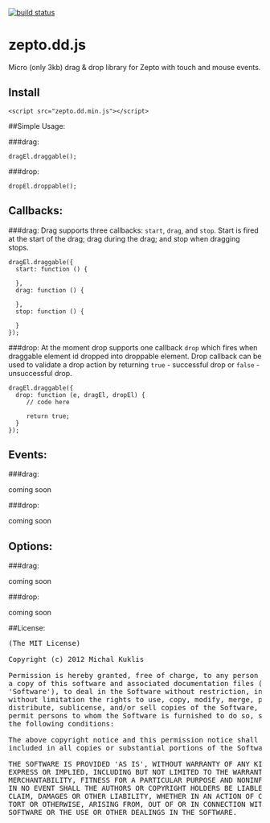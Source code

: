 [![build status](https://secure.travis-ci.org/mkuklis/asEvented.png)](http://travis-ci.org/mkuklis/zepto.dd.js)
# zepto.dd.js

Micro (only 3kb) drag & drop library for Zepto with touch and mouse events.


## Install

    <script src="zepto.dd.min.js"></script>

##Simple Usage:

###drag:

    dragEl.draggable();

###drop:

    dropEl.droppable();

## Callbacks:

###drag:
Drag supports three callbacks: `start`, `drag`, and `stop`. Start is fired at the start of the drag; drag during the drag; and stop when dragging stops.


    dragEl.draggable({
      start: function () {

      },
      drag: function () {

      },
      stop: function () {

      }
    });

###drop:
At the moment drop supports one callback `drop` which fires when draggable element id dropped into droppable element. Drop callback can be used to validate a drop action by returning `true` - successful drop or `false` - unsuccessful drop.

    dragEl.draggable({
      drop: function (e, dragEl, dropEl) {
         // code here

         return true;
      }
    });

## Events:
###drag:

coming soon

###drop:

coming soon

## Options:
###drag:

coming soon

###drop:

coming soon


##License:
<pre>
(The MIT License)

Copyright (c) 2012 Michal Kuklis

Permission is hereby granted, free of charge, to any person obtaining
a copy of this software and associated documentation files (the
'Software'), to deal in the Software without restriction, including
without limitation the rights to use, copy, modify, merge, publish,
distribute, sublicense, and/or sell copies of the Software, and to
permit persons to whom the Software is furnished to do so, subject to
the following conditions:

The above copyright notice and this permission notice shall be
included in all copies or substantial portions of the Software.

THE SOFTWARE IS PROVIDED 'AS IS', WITHOUT WARRANTY OF ANY KIND,
EXPRESS OR IMPLIED, INCLUDING BUT NOT LIMITED TO THE WARRANTIES OF
MERCHANTABILITY, FITNESS FOR A PARTICULAR PURPOSE AND NONINFRINGEMENT.
IN NO EVENT SHALL THE AUTHORS OR COPYRIGHT HOLDERS BE LIABLE FOR ANY
CLAIM, DAMAGES OR OTHER LIABILITY, WHETHER IN AN ACTION OF CONTRACT,
TORT OR OTHERWISE, ARISING FROM, OUT OF OR IN CONNECTION WITH THE
SOFTWARE OR THE USE OR OTHER DEALINGS IN THE SOFTWARE.
</pre>

